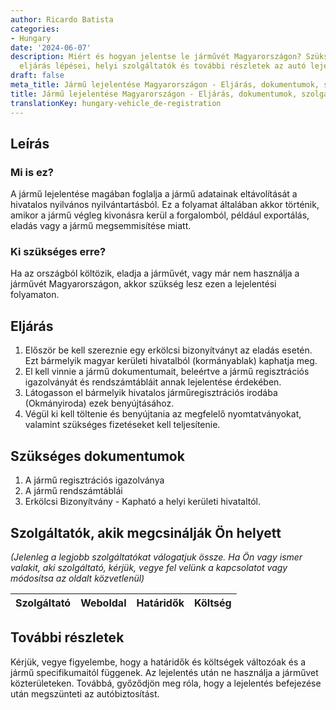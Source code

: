 ```yaml
---
author: Ricardo Batista
categories:
- Hungary
date: '2024-06-07'
description: Miért és hogyan jelentse le járművét Magyarországon? Szükséges dokumentumok,
  eljárás lépései, helyi szolgáltatók és további részletek az autó lejelentéséről.
draft: false
meta_title: Jármű lejelentése Magyarországon - Eljárás, dokumentumok, szolgáltatók
title: Jármű lejelentése Magyarországon - Eljárás, dokumentumok, szolgáltatók
translationKey: hungary-vehicle_de-registration
---
```



## Leírás
### Mi is ez?
A jármű lejelentése magában foglalja a jármű adatainak eltávolítását a hivatalos nyilvános nyilvántartásból. Ez a folyamat általában akkor történik, amikor a jármű végleg kivonásra kerül a forgalomból, például exportálás, eladás vagy a jármű megsemmisítése miatt.

### Ki szükséges erre?
Ha az országból költözik, eladja a járművét, vagy már nem használja a járművét Magyarországon, akkor szükség lesz ezen a lejelentési folyamaton.

## Eljárás
1. Először be kell szereznie egy erkölcsi bizonyítványt az eladás esetén. Ezt bármelyik magyar kerületi hivatalból (kormányablak) kaphatja meg.
2. El kell vinnie a jármű dokumentumait, beleértve a jármű regisztrációs igazolványát és rendszámtábláit annak lejelentése érdekében.
3. Látogasson el bármelyik hivatalos járműregisztrációs irodába (Okmányiroda) ezek benyújtásához.
4. Végül ki kell töltenie és benyújtania az megfelelő nyomtatványokat, valamint szükséges fizetéseket kell teljesítenie.

## Szükséges dokumentumok
1. A jármű regisztrációs igazolványa
2. A jármű rendszámtáblái
3. Erkölcsi Bizonyítvány - Kapható a helyi kerületi hivataltól.

## Szolgáltatók, akik megcsinálják Ön helyett

_(Jelenleg a legjobb szolgáltatókat válogatjuk össze. Ha Ön vagy ismer valakit, aki szolgáltató, kérjük, vegye fel velünk a kapcsolatot vagy módosítsa az oldalt közvetlenül)_

| Szolgáltató     |     Weboldal    |     Határidők    |       Költség     |
| --------------- | --------------- |  :-------------: | :-------------: |

## További részletek
Kérjük, vegye figyelembe, hogy a határidők és költségek változóak és a jármű specifikumaitól függenek. Az lejelentés után ne használja a járművet közterületeken. Továbbá, győződjön meg róla, hogy a lejelentés befejezése után megszünteti az autóbiztosítást.